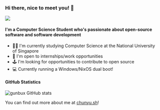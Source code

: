 ### Hi there, nice to meet you! 👋
![](https://komarev.com/ghpvc/?username=gunbux&style=flat-square)
#### I'm a Computer Science Student who's passionate about open-source software and software development

- 🐱‍💻 I'm currently studying Computer Science at the National University of Singapore
- 🛄 I'm open to internships/work opportunities
- 🕹 I'm looking for opportunities to contribute to open source
- 💻 Currently running a Windows/NixOS dual boot!

#### GitHub Statistics
![gunbux GitHub stats](https://github-readme-stats.vercel.app/api?username=gunbux&show_icons=true&theme=dracula&count_private=true)
<!--
![Top Langs](https://github-readme-stats.vercel.app/api/top-langs/?username=gunbux&layout=compact&theme=dracula)

> Note: Language Breakdown is currently not accurate to my skillsets and proficiency in the different languages. I'm much more familiar with React/JS than other languages.
-->

You can find out more about me at [chunyu.sh](https://chunyu.sh)!

<!--
**gunbux/gunbux** is a ✨ _special_ ✨ repository because its `README.md` (this file) appears on your GitHub profile.

Here are some ideas to get you started:

- 🔭 I’m currently working on ...
- 🌱 I’m currently learning ...
- 👯 I’m looking to collaborate on ...
- 🤔 I’m looking for help with ...
- 💬 Ask me about ...
- 📫 How to reach me: ...
- 😄 Pronouns: ...
- ⚡ Fun fact: ...
-->
